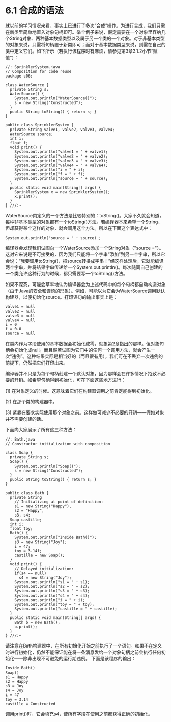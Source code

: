 # 6.1 合成的语法

就以前的学习情况来看，事实上已进行了多次“合成”操作。为进行合成，我们只需在新类里简单地置入对象句柄即可。举个例子来说，假定需要在一个对象里容纳几个String对象、两种基本数据类型以及属于另一个类的一个对象。对于非基本类型的对象来说，只需将句柄置于新类即可；而对于基本数据类型来说，则需在自己的类中定义它们。如下所示（若执行该程序时有麻烦，请参见第3章3.1.2小节“赋值”）：

```text
//: SprinklerSystem.java
// Composition for code reuse
package c06;

class WaterSource {
  private String s;
  WaterSource() {
    System.out.println("WaterSource()");
    s = new String("Constructed");
  }
  public String toString() { return s; }
}

public class SprinklerSystem {
  private String valve1, valve2, valve3, valve4;
  WaterSource source;
  int i;
  float f;
  void print() {
    System.out.println("valve1 = " + valve1);
    System.out.println("valve2 = " + valve2);
    System.out.println("valve3 = " + valve3);
    System.out.println("valve4 = " + valve4);
    System.out.println("i = " + i);
    System.out.println("f = " + f);
    System.out.println("source = " + source);
  }
  public static void main(String[] args) {
    SprinklerSystem x = new SprinklerSystem();
    x.print();
  }
} ///:~
```

WaterSource内定义的一个方法是比较特别的：toString\(\)。大家不久就会知道，每种非基本类型的对象都有一个toString\(\)方法。若编译器本来希望一个String，但却获得某个这样的对象，就会调用这个方法。所以在下面这个表达式中：

```text
System.out.println("source = " + source) ;
```

编译器会发现我们试图向一个WaterSource添加一个String对象（"source ="）。这对它来说是不可接受的，因为我们只能将一个字串“添加”到另一个字串，所以它会说：“我要调用toString\(\)，把source转换成字串！”经这样处理后，它就能编译两个字串，并将结果字串传递给一个System.out.println\(\)。每次随同自己创建的一个类允许这种行为的时候，都只需要写一个toString\(\)方法。

如果不深究，可能会草率地认为编译器会为上述代码中的每个句柄都自动构造对象（由于Java的安全和谨慎的形象）。例如，可能以为它会为WaterSource调用默认构建器，以便初始化source。打印语句的输出事实上是：

```text
valve1 = null
valve2 = null
valve3 = null
valve4 = null
i = 0
f = 0.0
source = null
```

在类内作为字段使用的基本数据会初始化成零，就象第2章指出的那样。但对象句柄会初始化成null。而且假若试图为它们中的任何一个调用方法，就会产生一次“违例”。这种结果实际是相当好的（而且很有用），我们可在不丢弃一次违例的前提下，仍然把它们打印出来。

编译器并不只是为每个句柄创建一个默认对象，因为那样会在许多情况下招致不必要的开销。如希望句柄得到初始化，可在下面这些地方进行：

\(1\) 在对象定义的时候。这意味着它们在构建器调用之前肯定能得到初始化。

\(2\) 在那个类的构建器中。

\(3\) 紧靠在要求实际使用那个对象之前。这样做可减少不必要的开销——假如对象并不需要创建的话。

下面向大家展示了所有这三种方法：

```text
//: Bath.java
// Constructor initialization with composition

class Soap {
  private String s;
  Soap() {
    System.out.println("Soap()");
    s = new String("Constructed");
  }
  public String toString() { return s; }
}

public class Bath {
  private String 
    // Initializing at point of definition:
    s1 = new String("Happy"), 
    s2 = "Happy", 
    s3, s4;
  Soap castille;
  int i;
  float toy;
  Bath() {
    System.out.println("Inside Bath()");
    s3 = new String("Joy");
    i = 47;
    toy = 3.14f;
    castille = new Soap();
  }
  void print() {
    // Delayed initialization:
    if(s4 == null)
      s4 = new String("Joy");
    System.out.println("s1 = " + s1);
    System.out.println("s2 = " + s2);
    System.out.println("s3 = " + s3);
    System.out.println("s4 = " + s4);
    System.out.println("i = " + i);
    System.out.println("toy = " + toy);
    System.out.println("castille = " + castille);
  }
  public static void main(String[] args) {
    Bath b = new Bath();
    b.print();
  }
} ///:~
```

请注意在Bath构建器中，在所有初始化开始之前执行了一个语句。如果不在定义时进行初始化，仍然不能保证能在将一条消息发给一个对象句柄之前会执行任何初始化——除非出现不可避免的运行期违例。 下面是该程序的输出：

```text
Inside Bath()
Soap()
s1 = Happy
s2 = Happy
s3 = Joy
s4 = Joy
i = 47
toy = 3.14
castille = Constructed
```

调用print\(\)时，它会填充s4，使所有字段在使用之前都获得正确的初始化。

